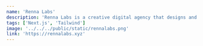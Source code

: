 ```yaml
---
name: 'Renna Labs'
description: 'Renna Labs is a creative digital agency that designs and builds thoughtful digital experiences. We produce beautiful brands, websites and products for startups and tech companies.'
tags: ['Next.js', 'Tailwind']
image: '../../../public/static/rennalabs.png'
link: 'https://rennalabs.xyz'
---
```

